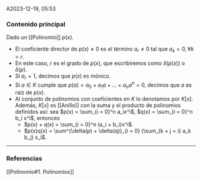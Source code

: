 A2023-12-19, 05:53
### Contenido principal

Dado un [[Polinomio]] $p(x)$.
- El coeficiente director de $p(x) \not = 0$ es el término $a_r \not = 0$ tal que $a_k = 0, \forall k > r$.
- En este caso, $r$ es el grado de $p(x)$, que escribiremos como  $\delta (p(x))$ o $\delta(p)$.
- Si $a_r = 1$, decimos que $p(x)$ es mónico.
- Si $a \in K$ cumple que $p(a) = a_0 + a_1a + \dots + a_n a^n = 0$, decimos que $a$ es raíz de $p(x)$.
- Al conjunto de polinomios con coeficientes en $K$ lo denotamos por $K[x]$. Además, $K[x]$ es [[Anillo]] con la suma y el producto de polinomios definidos así: sea $p(x) = \sum_{i = 0}^n a_ix^i$, $q(x) = \sum_{i = 0}^n b_i x^i$, entonces
	- $p(x) + q(x) = \sum_{i = 0}^n (a_i + b_i)x^i$.
	- $p(x)q(x) = \sum^{\delta(p) + \delta(q)}_{i = 0} (\sum_{k + j = i} a_k b_j) x_i$.


--- 
### Referencias

[[Polinomio#1. Polinomios]]